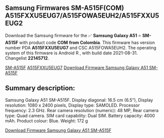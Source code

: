 <h2>Samsung Firmwares SM-A515F(COM) A515FXXU5EUG7/A515FOWA5EUH2/A515FXXU5EUG2</h2>
Download the Samsung firmware for the ✅ <strong>Samsung Galaxy A51 </strong> ⭐ <strong>SM-A515F</strong> with product code <strong>COM</strong> <strong> from Colombia</strong>. This firmware has version number PDA <strong>A515FXXU5EUG7</strong> and CSC A515FOWA5EUH2. The operating system of this firmware is Android R , with build date 2021-08-31. Changelist <strong>22145712</strong>.


[SM-A515F](https://samfirm.shop/samsung/model/SM-A515F)
[A515FXXU5EUG7](https://samfirm.shop/samsung/pda/A515FXXU5EUG7)
[Download Firmware Samsung Galaxy A51 SM-A515F](https://samfirm.shop/samsung/firmware/453302)
<h2>Summary description:</h2>
<p>Samsung Galaxy A51 SM-A515F. Display diagonal: 16.5 cm (6.5"), Display resolution: 1080 x 2400 pixels, Display type: SAMOLED. Processor frequency: 2.3 GHz. Rear camera resolution (numeric): 48 MP, Rear camera type: Quad camera. SIM card capability: Dual SIM. Battery capacity: 4000 mAh. Product colour: Blue. Weight: 172 g</p>


[Download Firmware Samsung Galaxy A51 SM-A515F](https://samfirm.shop/samsung/firmware/453302)
